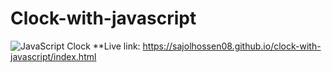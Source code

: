 # Clock-with-javascript
![JavaScript Clock](https://user-images.githubusercontent.com/75201066/136500547-bb5221e7-cdaf-465e-ac9e-cea7a4b16541.png)
**Live link: https://sajolhossen08.github.io/clock-with-javascript/index.html
